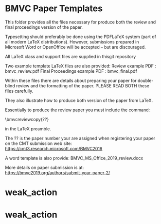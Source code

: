 # BMVC Paper Templates

This folder provides all the files necessary for produce both the review and final proceedings version of the paper.

Typesetting should preferably be done using the PDFLaTeX system (part of all modern LaTeX distributions). 
However, submissions prepared in Microsoft Word or OpenOffice will be accepted – but are discouraged. 

All LaTeX class and support files are supplied in thisgit repository

Two example template LaTeX files are also provided:
	Review example PDF : bmvc_review.pdf
	Final Proceedings example PDF : bmvc_final.pdf


Within these files there are details about preparing your paper for double-blind review and the formatting of the paper.
PLEASE READ BOTH these files carefully. 

They also illustrate how to produce both version of the paper from LaTeX.

Essentially to produce the review paper you must include the command:

\bmvcreviewcopy{??}

in the LaTeX preamble.

The ?? is the paper number your are assigned when registering your paper on the CMT submission web site:
https://cmt3.research.microsoft.com/BMVC2019


A word template is also provide: BMVC_MS_Office_2019_review.docx

More details on paper submission is at: https://bmvc2019.org/authors/submit-your-paper-2/
# weak_action
# weak_action
